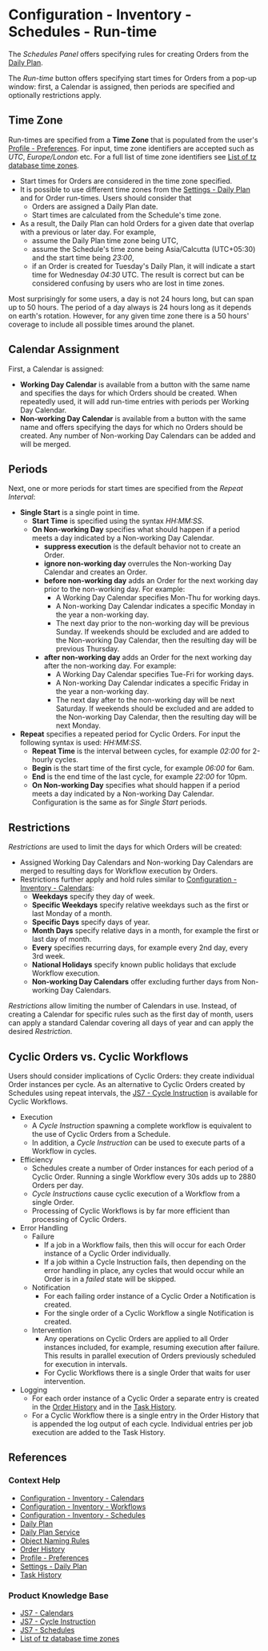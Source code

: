 # Configuration - Inventory - Schedules - Run-time

The *Schedules Panel* offers specifying rules for creating Orders from the [Daily Plan](/daily-plan).

The *Run-time* button offers specifying start times for Orders from a pop-up window: first, a Calendar is assigned, then periods are specified and optionally restrictions apply.

## Time Zone

Run-times are specified from a **Time Zone** that is populated from the user's [Profile - Preferences](/profile-preferences). For input, time zone identifiers are accepted such as *UTC*, *Europe/London* etc. For a full list of time zone identifiers see [List of tz database time zones](https://en.wikipedia.org/wiki/List_of_tz_database_time_zones).

- Start times for Orders are considered in the time zone specified.
- It is possible to use different time zones from the [Settings - Daily Plan](/settings-daily-plan) and for Order run-times. Users should consider that 
  - Orders are assigned a Daily Plan date.
  - Start times are calculated from the Schedule's time zone.
- As a result, the Daily Plan can hold Orders for a given date that overlap with a previous or later day. For example,
  - assume the Daily Plan time zone being UTC,
  - assume the Schedule's time zone being Asia/Calcutta (UTC+05:30) and the start time being *23:00*,
  - if an Order is created for Tuesday's Daily Plan, it will indicate a start time for Wednesday *04:30* UTC. The result is correct but can be considered confusing by users who are lost in time zones.

Most surprisingly for some users, a day is not 24 hours long, but can span up to 50 hours. The period of a day always is 24 hours long as it depends on earth's rotation. However, for any given time zone there is a 50 hours' coverage to include all possible times around the planet.

## Calendar Assignment

First, a Calendar is assigned:

- **Working Day Calendar** is available from a button with the same name and specifies the days for which Orders should be created. When repeatedly used, it will add run-time entries with periods per Working Day Calendar.
- **Non-working Day Calendar** is available from a button with the same name and offers specifying the days for which no Orders should be created. Any number of Non-working Day Calendars can be added and will be merged.

## Periods

Next, one or more periods for start times are specified from the *Repeat Interval*:

- **Single Start** is a single point in time.
  - **Start Time** is specified using the syntax *HH:MM:SS*.
  - **On Non-working Day** specifies what should happen if a period meets a day indicated by a Non-working Day Calendar.
    - **suppress execution** is the default behavior not to create an Order.
    - **ignore non-working day** overrules the Non-working Day Calendar and creates an Order.
    - **before non-working day** adds an Order for the next working day prior to the non-working day. For example:
      - A Working Day Calendar specifies Mon-Thu for working days. 
      - A Non-working Day Calendar indicates a specific Monday in the year a non-working day.
      - The next day prior to the non-working day will be previous Sunday. If weekends should be excluded and are added to the Non-working Day Calendar, then the resulting day will be previous Thursday.
    - **after non-working day** adds an Order for the next working day after the non-working day. For example:
      - A Working Day Calendar specifies Tue-Fri for working days. 
      - A Non-working Day Calendar indicates a specific Friday in the year a non-working day.
      - The next day after to the non-working day will be next Saturday. If weekends should be excluded and are added to the Non-working Day Calendar, then the resulting day will be next Monday.        
- **Repeat** specifies a repeated period for Cyclic Orders. For input the following syntax is used: *HH:MM:SS*.
  - **Repeat Time** is the interval between cycles, for example *02:00* for 2-hourly cycles.
  - **Begin** is the start time of the first cycle, for example *06:00* for 6am.
  - **End** is the end time of the last cycle, for example *22:00* for 10pm.
  - **On Non-working Day** specifies what should happen if a period meets a day indicated by a Non-working Day Calendar. Configuration is the same as for *Single Start* periods.

## Restrictions

*Restrictions* are used to limit the days for which Orders will be created:

- Assigned Working Day Calendars and Non-working Day Calendars are merged to resulting days for Workflow execution by Orders.
- Restrictions further apply and hold rules similar to [Configuration - Inventory - Calendars](/configuration-inventory-calendars):
  - **Weekdays** specify they day of week.
  - **Specific Weekdays** specify relative weekdays such as the first or last Monday of a month.
  - **Specific Days** specify days of year.
  - **Month Days** specify relative days in a month, for example the first or last day of month.
  - **Every** specifies recurring days, for example every 2nd day, every 3rd week.
  - **National Holidays** specify known public holidays that exclude Workflow execution.
  - **Non-working Day Calendars** offer excluding further days from Non-working Day Calendars.

*Restrictions* allow limiting the number of Calendars in use. Instead, of creating a Calendar for specific rules such as the first day of month, users can apply a standard Calendar covering all days of year and can apply the desired *Restriction*.

## Cyclic Orders vs. Cyclic Workflows

Users should consider implications of Cyclic Orders: they create individual Order instances per cycle. As an alternative to Cyclic Orders created by Schedules using repeat intervals, the [JS7 - Cycle Instruction](https://kb.sos-berlin.com/display/JS7/JS7+-+Cycle+Instruction) is available for Cyclic Workflows.

- Execution
  - A *Cycle Instruction* spawning a complete workflow is equivalent to the use of Cyclic Orders from a Schedule.
  - In addition, a *Cycle Instruction* can be used to execute parts of a Workflow in cycles.
- Efficiency
  - Schedules create a number of Order instances for each period of a Cyclic Order. Running a single Workflow every 30s adds up to 2880 Orders per day.
  - *Cycle Instructions* cause cyclic execution of a Workflow from a single Order.
  - Processing of Cyclic Workflows is by far more efficient than processing of Cyclic Orders.
- Error Handling
  - Failure
    - If a job in a Workflow fails, then this will occur for each Order instance of a Cyclic Order individually.
    - If a job within a Cycle Instruction fails, then depending on the error handling in place, any cycles that would occur while an Order is in a *failed* state will be skipped.
  - Notification
    - For each failing order instance of a Cyclic Order a Notification is created.
    - For the single order of a Cyclic Workflow a single Notification is created.
  - Intervention
    - Any operations on Cyclic Orders are applied to all Order instances included, for example, resuming execution after failure. This results in parallel execution of Orders previously scheduled for execution in intervals.
    - For Cyclic Workflows there is a single Order that waits for user intervention.
- Logging
  - For each order instance of a Cyclic Order a separate entry is created in the [Order History](/history-orders) and in the [Task History](/history-tasks).
  - For a Cyclic Workflow there is a single entry in the Order History that is appended the log output of each cycle. Individual entries per job execution are added to the Task History.

## References

### Context Help

- [Configuration - Inventory - Calendars](/configuration-inventory-calendars)
- [Configuration - Inventory - Workflows](/configuration-inventory-workflows)
- [Configuration - Inventory - Schedules](/configuration-inventory-schedules)
- [Daily Plan](/daily-plan)
- [Daily Plan Service](/daily-plan-service)
- [Object Naming Rules](/object-naming-rules)
- [Order History](/history-orders)
- [Profile - Preferences](/profile-preferences)
- [Settings - Daily Plan](/settings-daily-plan)
- [Task History](/history-tasks)

### Product Knowledge Base

- [JS7 - Calendars](https://kb.sos-berlin.com/display/JS7/JS7+-+Calendars)
- [JS7 - Cycle Instruction](https://kb.sos-berlin.com/display/JS7/JS7+-+Cycle+Instruction)
- [JS7 - Schedules](https://kb.sos-berlin.com/display/JS7/JS7+-+Schedules)
- [List of tz database time zones](https://en.wikipedia.org/wiki/List_of_tz_database_time_zones)
